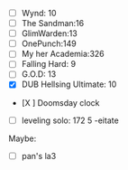 - [ ] Wynd: 10
- [ ] The Sandman:16
- [ ] GlimWarden:13
- [ ] OnePunch:149
- [ ] My her Academia:326
- [ ] Falling Hard: 9
- [ ] G.O.D: 13
- [x] DUB Hellsing Ultimate: 10
- [X ] Doomsday clock
- [ ] leveling solo: 172
5
-eitate




Maybe:
 - [ ] pan's la3

<!--stackedit_data:
eyJoaXN0b3J5IjpbMTUxOTA3NDgzMywtMTc5OTgyODA3NCw0Nj
c5ODc3NzQsLTgyMzcwOTc4OCw2MzkwNjYzNywtMjA0MzY3ODY2
NF19
-->